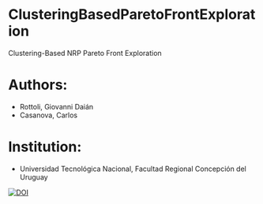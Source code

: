 # ClusteringBasedParetoFrontExploration
Clustering-Based NRP Pareto Front Exploration

# Authors: 
- Rottoli, Giovanni Daián
- Casanova, Carlos

# Institution:
- Universidad Tecnológica Nacional, Facultad Regional Concepción del Uruguay

[![DOI](https://zenodo.org/badge/207404503.svg)](https://zenodo.org/badge/latestdoi/207404503)

